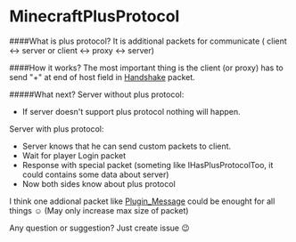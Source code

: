 # MinecraftPlusProtocol

####What is plus protocol?
It is additional packets for communicate ( client <-> server or client <-> proxy <-> server)

####How it works?
The most important thing is the client (or proxy) has to send "+" at end of host field in [Handshake](http://wiki.vg/Protocol#Handshake) packet.

#####What next?
Server without plus protocol:
* If server doesn't support plus protocol nothing will happen.

Server with plus protocol:
 * Server knows that he can send custom packets to client.
 * Wait for player Login packet
 * Response with special packet (someting like IHasPlusProtocolToo, it could contains some data about server)
 * Now both sides know about plus protocol

I think one addional packet like [Plugin_Message](http://wiki.vg/Protocol#Plugin_Message) could be enought for all things :relaxed: (May only increase max size of packet)

Any question or suggestion?
Just create issue :wink:
